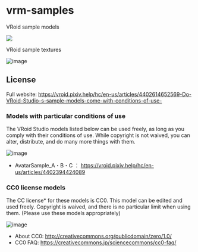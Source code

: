 # vrm-samples

VRoid sample models

![](https://i.imgur.com/ISFeAWL.jpg)

VRoid sample textures

![image](https://user-images.githubusercontent.com/32600939/159172459-6ddd4cf8-6633-47e5-9b43-6ce0e1d597d9.png)



## License

Full website: https://vroid.pixiv.help/hc/en-us/articles/4402614652569-Do-VRoid-Studio-s-sample-models-come-with-conditions-of-use-

### Models with particular conditions of use

The VRoid Studio models listed below can be used freely, as long as you comply with their conditions of use. While copyright is not waived, you can alter, distribute, and do many more things with them.

![image](https://user-images.githubusercontent.com/32600939/159172098-e833dce7-2451-486f-91c7-c3b1157aeaa2.png)

- AvatarSample_A・B・C ： https://vroid.pixiv.help/hc/en-us/articles/4402394424089

### CC0 license models

The CC license* for these models is CC0. This model can be edited and used freely. Copyright is waived, and there is no particular limit when using them. (Please use these models appropriately)

![image](https://user-images.githubusercontent.com/32600939/159171988-23cf1e5b-7447-4445-91f8-5b4e3c0852de.png)

- About CC0: http://creativecommons.org/publicdomain/zero/1.0/
- CC0 FAQ: https://creativecommons.jp/sciencecommons/cc0-faq/
